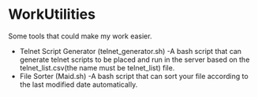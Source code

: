 # WorkUtilities
Some tools that could make my work easier.

- Telnet Script Generator (telnet_generator.sh)
-A bash script that can generate telnet scripts to be placed and run in the server based on the telnet_list.csv(the name must be telnet_list) file.
- File Sorter (Maid.sh)
-A bash script that can sort your file according to the last modified date automatically.
